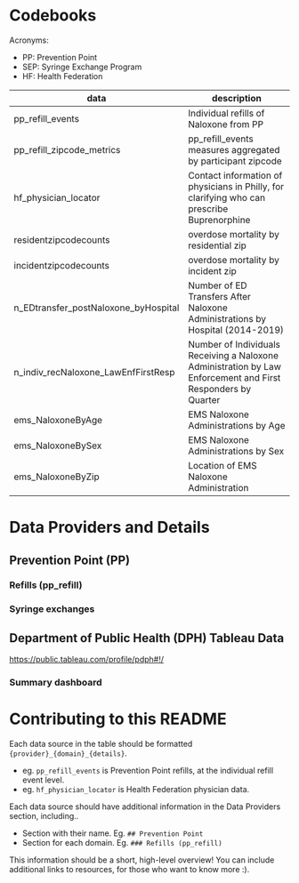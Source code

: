 Codebooks
=========

Acronyms:

* PP: Prevention Point
* SEP: Syringe Exchange Program
* HF: Health Federation


| data | description |
| ---- | ----------- |
| pp_refill_events | Individual refills of Naloxone from PP |
| pp_refill_zipcode_metrics | pp_refill_events measures aggregated by participant zipcode |
| hf_physician_locator | Contact information of physicians in Philly, for clarifying who can prescribe Buprenorphine |
| residentzipcodecounts | overdose mortality by residential zip |
| incidentzipcodecounts | overdose mortality by incident zip |
| n_EDtransfer_postNaloxone_byHospital | Number of ED Transfers After Naloxone Administrations by Hospital (2014-2019) |
| n_indiv_recNaloxone_LawEnfFirstResp | Number of Individuals Receiving a Naloxone Administration by Law Enforcement and First Responders by Quarter |
| ems_NaloxoneByAge | EMS Naloxone Administrations by Age |
| ems_NaloxoneBySex | EMS Naloxone Administrations by Sex |
| ems_NaloxoneByZip | Location of EMS Naloxone Administration |

Data Providers and Details
==========================

## Prevention Point (PP)

### Refills (pp_refill)

### Syringe exchanges

## Department of Public Health (DPH) Tableau Data

https://public.tableau.com/profile/pdph#!/

### Summary dashboard


Contributing to this README
===========================


Each data source in the table should be formatted `{provider}_{domain}_{details}`.

* eg. `pp_refill_events` is Prevention Point refills, at the individual refill event level.
* eg. `hf_physician_locator` is Health Federation physician data.
 
Each data source should have additional information in the Data Providers section, including..

* Section with their name. Eg. `## Prevention Point`
* Section for each domain. Eg. `### Refills (pp_refill)`

This information should be a short, high-level overview! You can include additional links to resources, for those who want to know more :).
